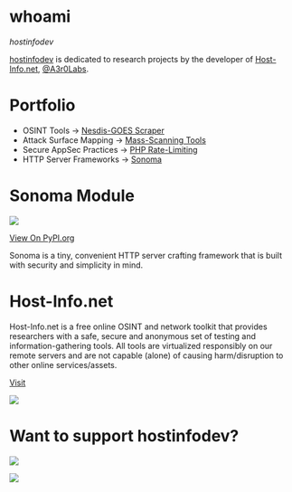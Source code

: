 # whoami

*hostinfodev*

[hostinfodev](https://github.com/hostinfodev/hostinfodev) is dedicated to research projects by the developer of [Host-Info.net](https://host-info.net), [@A3r0Labs](https://github.com/A3r0Labs).

# Portfolio

- OSINT Tools -> [Nesdis-GOES Scraper](https://github.com/hostinfodev/nesdis-goes)
- Attack Surface Mapping -> [Mass-Scanning Tools](https://github.com/hostinfodev/mass-scanning-tools)
- Secure AppSec Practices -> [PHP Rate-Limiting](https://github.com/hostinfodev/php-rate-limiting)
- HTTP Server Frameworks -> [Sonoma](https://github.com/hostinfodev/sonoma)

# Sonoma Module
![](https://camo.githubusercontent.com/b25fd418673edf6a4888bf1123cca46510a4aab40705eb1889e99e20d5fe99b2/68747470733a2f2f62616467652e667572792e696f2f70792f736f6e6f6d612e737667)

[View On PyPI.org](https://pypi.org/project/sonoma/)

Sonoma is a tiny, convenient HTTP server crafting framework that is built with security and simplicity in mind.

# Host-Info.net

Host-Info.net is a free online OSINT and network toolkit that provides researchers with a safe, secure and anonymous set of testing and information-gathering tools. All tools are virtualized responsibly on our remote servers and are not capable (alone) of causing harm/disruption to other online services/assets.

[Visit](https://host-info.net)

![](https://host-info.net/img/mag.png)

# Want to support hostinfodev?

![](https://camo.githubusercontent.com/cd07f1a5d90e454e7bbf69d22ebe4cdbd3a0b3dcf56ba0b6c2495a8e99c776be/68747470733a2f2f6b6f2d66692e636f6d2f696d672f676974687562627574746f6e5f736d2e737667)

![](https://img.shields.io/badge/Cash%20App-Support%20hostinfodev-green)


